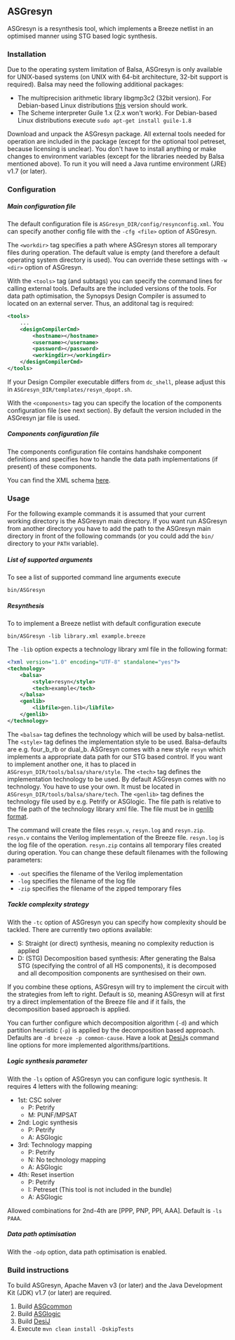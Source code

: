 ASGresyn
--------

ASGresyn is a resynthesis tool, which implements a Breeze netlist in an optimised manner using STG based logic synthesis.

### Installation ###

Due to the operating system limitation of Balsa, ASGresyn is only available for UNIX-based systems (on UNIX with 64-bit architecture, 32-bit support is required). Balsa may need the following additional packages:  

* The multiprecision arithmetic library libgmp3c2 (32bit version). For Debian-based Linux distributions [this](http://www.ubuntuupdates.org/package/core/precise/universe/base/libgmp3c2) version should work.
* The Scheme interpreter Guile 1.x (2.x won't work). For Debian-based Linux distributions execute `sudo apt-get install guile-1.8`

Download and unpack the ASGresyn package. All external tools needed for operation are included in the package (except for the optional tool petreset, because licensing is unclear). You don't have to install anything or make changes to environment variables (except for the libraries needed by Balsa mentioned above). To run it you will need a Java runtime environment (JRE) v1.7 (or later).

### Configuration ###

##### Main configuration file #####

The default configuration file is `ASGresyn_DIR/config/resynconfig.xml`. You can specify another config file with the `-cfg <file>` option of ASGresyn.

The `<workdir>` tag specifies a path where ASGresyn stores all temporary files during operation. The default value is empty (and therefore a default operating system directory is used). You can override these settings with `-w <dir>` option of ASGresyn.

With the `<tools>` tag (and subtags) you can specify the command lines for calling external tools. Defaults are the included versions of the tools. For data path optimisation, the Synopsys Design Compiler is assumed to located on an external server. Thus, an additonal tag is required:
```xml
<tools>
	...
	<designCompilerCmd>
		<hostname></hostname>
		<username></username>
		<password></password>
		<workingdir></workingdir>
	</designCompilerCmd>
</tools>
```
If your Design Compiler executable differs from `dc_shell`, please adjust this in `ASGresyn_DIR/templates/resyn_dpopt.sh`.

With the `<components>` tag you can specify the location of the components configuration file (see next section). By default the version included in the ASGresyn jar file is used.

##### Components configuration file #####

The components configuration file contains handshake component definitions and specifies how to handle the data path implementations (if present) of these components.

You can find the XML schema [here](src/main/resources/schema/components_config.xsd).

### Usage ###

For the following example commands it is assumed that your current working directory is the ASGresyn main directory. If you want run ASGresyn from another directory you have to add the path to the ASGresyn main directory in front of the following commands (or you could add the `bin/` directory to your `PATH` variable).

##### List of supported arguments #####

To see a list of supported command line arguments execute

    bin/ASGresyn

##### Resynthesis #####

To to implement a Breeze netlist with default configuration execute

    bin/ASGresyn -lib library.xml example.breeze

The `-lib` option expects a technology library xml file in the following format:

```xml
<?xml version="1.0" encoding="UTF-8" standalone="yes"?>
<technology>
	<balsa>
		<style>resyn</style>
		<tech>example</tech>
	</balsa>
	<genlib>
		<libfile>gen.lib</libfile>
	</genlib>
</technology>
```

The `<balsa>` tag defines the technology which will be used by balsa-netlist. The `<style>` tag defines the implementation style to be used. Balsa-defaults are e.g. four_b_rb or dual_b. ASGresyn comes with a new style `resyn` which implements a appropriate data path for our STG based control. If you want to implement another one, it has to placed in `ASGresyn_DIR/tools/balsa/share/style`. The `<tech>` tag defines the implementation technology to be used. By default ASGresyn comes with no technology. You have to use your own. It must be located in `ASGresyn_DIR/tools/balsa/share/tech`. The `<genlib>` tag defines the technology file used by e.g. Petrify or ASGlogic. The file path is relative to the file path of the technology library xml file. The file must be in [genlib format](https://www.ece.cmu.edu/~ee760/760docs/genlib.pdf).

The command will create the files `resyn.v`, `resyn.log` and `resyn.zip`. `resyn.v` contains the Verilog implementation of the Breeze file. `resyn.log` is the log file of the operation. `resyn.zip` contains all temporary files created during operation. You can change these default filenames with the following parameters:

* `-out` specifies the filename of the Verilog implementation
* `-log` specifies the filename of the log file
* `-zip` specifies the filename of the zipped temporary files

##### Tackle complexity strategy #####

With the `-tc` option of ASGresyn you can specify how complexity should be tackled. There are currently two options available:

* S: Straight (or direct) synthesis, meaning no complexity reduction is applied
* D: (STG) Decomposition based synthesis: After generating the Balsa STG (specifying the control of all HS components), it is decomposed and all decomposition components are synthesised on their own.

If you combine these options, ASGresyn will try to implement the circuit with the strategies from left to right. Default is `SD`, meaning ASGresyn will at first try a direct implementation of the Breeze file and if it fails, the decomposition based approach is applied. 

You can further configure which decomposition algorithm (`-d`) and which partition heuristic (`-p`) is applied by the decomposition based approach. Defaults are `-d breeze -p common-cause`. Have a look at [DesiJ](https://github.com/hpiasg/desij)s command line options for more implemented algorithms/partitions.

##### Logic synthesis parameter #####

With the `-ls` option of ASGresyn you can configure logic synthesis. It requires 4 letters with the following meaning:

* 1st: CSC solver
  * P: Petrify
  * M: PUNF/MPSAT
* 2nd: Logic synthesis
  * P: Petrify
  * A: ASGlogic
* 3rd: Technology mapping
  * P: Petrify
  * N: No technology mapping
  * A: ASGlogic
* 4th: Reset insertion
  * P: Petrify
  * I: Petreset (This tool is not included in the bundle)
  * A: ASGlogic

Allowed combinations for 2nd-4th are [PPP, PNP, PPI, AAA]. Default is `-ls PAAA`.

##### Data path optimisation #####

With the `-odp` option, data path optimisation is enabled.

### Build instructions ###

To build ASGresyn, Apache Maven v3 (or later) and the Java Development Kit (JDK) v1.7 (or later) are required.

1. Build [ASGcommon](https://github.com/hpiasg/asgcommon)
2. Build [ASGlogic](https://github.com/hpiasg/asglogic)
3. Build [DesiJ](https://github.com/hpiasg/desij)
4. Execute `mvn clean install -DskipTests`
